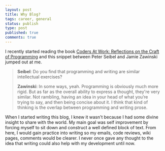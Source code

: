 ```yaml
---
layout: post
title: Why Blog?
tags: career, general
status: publish
type: post
published: true
comments: true
---
```

I recently started reading the book [Coders At Work: Reflections on the Craft of 
Programming][coders-at-work] and this snippet between Peter Seibel and Jamie 
Zawinski jumped out at me.

> __Seibel__: Do you find that programming and writing are similar intellectual exercises?
> 
> __Zawinski__: In some ways, yeah. Programming is obviously much more rigid. But as far as 
> the overall ability to express a thought, they're very similar. Not rambling, having 
> an idea in your head of what you&#8217;re trying to say, and then being concise about 
> it. I think that kind of thinking is the overlap between programming and writing prose.

When I started writing this blog, I knew it wasn't because I had some divine 
insight to share with the world. My main goal was self improvement by forcing 
myself to sit down and construct a well defined block of text. From here, I 
would gain practice into writing so my emails, code reviews, wiki pages, comments 
would be clearer. I never once gave any thought to the idea that writing could 
also help with my development until now.

[coders-at-work]: http://www.codersatwork.com/
